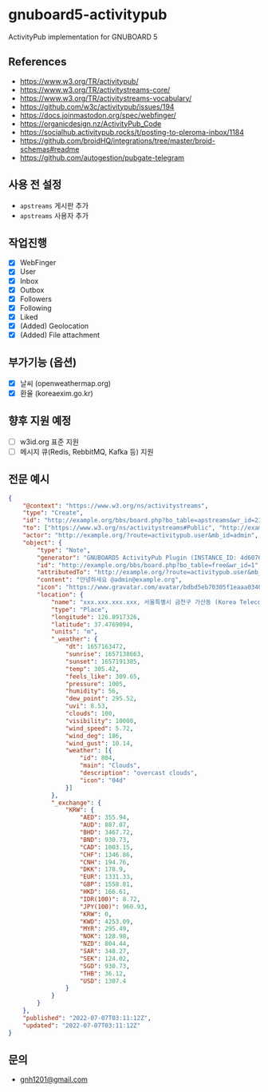 # gnuboard5-activitypub
ActivityPub implementation for GNUBOARD 5

## References
* https://www.w3.org/TR/activitypub/
* https://www.w3.org/TR/activitystreams-core/
* https://www.w3.org/TR/activitystreams-vocabulary/
* https://github.com/w3c/activitypub/issues/194
* https://docs.joinmastodon.org/spec/webfinger/
* https://organicdesign.nz/ActivityPub_Code
* https://socialhub.activitypub.rocks/t/posting-to-pleroma-inbox/1184
* https://github.com/broidHQ/integrations/tree/master/broid-schemas#readme
* https://github.com/autogestion/pubgate-telegram

## 사용 전 설정
  * `apstreams` 게시판 추가
  * `apstreams` 사용자 추가

## 작업진행
- [x] WebFinger
- [x] User
- [x] Inbox
- [x] Outbox
- [x] Followers
- [x] Following
- [x] Liked
- [x] (Added) Geolocation
- [x] (Added) File attachment

## 부가기능 (옵션)
- [x] 날씨 (openweathermap.org)
- [x] 환율 (koreaexim.go.kr)

## 향후 지원 예정
- [ ] w3id.org 표준 지원
- [ ] 메시지 큐(Redis, RebbitMQ, Kafka 등) 지원

## 전문 예시

```json
{
    "@context": "https://www.w3.org/ns/activitystreams",
    "type": "Create",
    "id": "http://example.org/bbs/board.php?bo_table=apstreams&wr_id=235",
    "to": ["https://www.w3.org/ns/activitystreams#Public", "http://example.org/?route=activitypub.user&mb_id=admin"],
    "actor": "http://example.org/?route=activitypub.user&mb_id=admin",
    "object": {
        "type": "Note",
        "generator": "GNUBOARD5 ActivityPub Plugin (INSTANCE_ID: 4d6076784cbd864ade7c746690d37051, INSTANCE_VERSION: 0.1.11-dev)",
        "id": "http://example.org/bbs/board.php?bo_table=free&wr_id=1",
        "attributedTo": "http://example.org/?route=activitypub.user&mb_id=admin",
        "content": "안녕하세요 @admin@example.org",
        "icon": "https://www.gravatar.com/avatar/bdbd5eb70305f1eaaa0340687758676a",
        "location": {
            "name": "xxx.xxx.xxx.xxx, 서울특별시 금천구 가산동 (Korea Telecom), Seoul, Seoul-teukbyeolsi, Korea (Republic of), KR, 06030, +09:00",
            "type": "Place",
            "longitude": 126.8917326,
            "latitude": 37.4769094,
            "units": "m",
            "_weather": {
                "dt": 1657163472,
                "sunrise": 1657138663,
                "sunset": 1657191385,
                "temp": 305.42,
                "feels_like": 309.65,
                "pressure": 1005,
                "humidity": 56,
                "dew_point": 295.52,
                "uvi": 8.53,
                "clouds": 100,
                "visibility": 10000,
                "wind_speed": 5.72,
                "wind_deg": 186,
                "wind_gust": 10.14,
                "weather": [{
                    "id": 804,
                    "main": "Clouds",
                    "description": "overcast clouds",
                    "icon": "04d"
                }]
            },
            "_exchange": {
                "KRW": {
                    "AED": 355.94,
                    "AUD": 887.07,
                    "BHD": 3467.72,
                    "BND": 930.73,
                    "CAD": 1003.15,
                    "CHF": 1346.86,
                    "CNH": 194.76,
                    "DKK": 178.9,
                    "EUR": 1331.33,
                    "GBP": 1558.81,
                    "HKD": 166.61,
                    "IDR(100)": 8.72,
                    "JPY(100)": 960.93,
                    "KRW": 0,
                    "KWD": 4253.09,
                    "MYR": 295.49,
                    "NOK": 128.98,
                    "NZD": 804.44,
                    "SAR": 348.27,
                    "SEK": 124.02,
                    "SGD": 930.73,
                    "THB": 36.12,
                    "USD": 1307.4
                }
            }
        }
    },
    "published": "2022-07-07T03:11:12Z",
    "updated": "2022-07-07T03:11:12Z"
}
```

## 문의
* gnh1201@gmail.com
